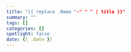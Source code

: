 ```yaml
---
title: "{{ replace .Name "-" " " | title }}"
summary: ""
tags: []
categories: []
spotlight: false
date: {{ .Date }}
---
```


